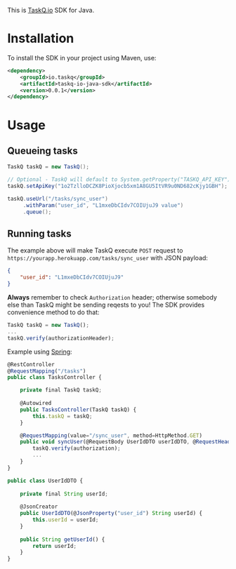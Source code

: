 This is [TaskQ.io](https://taskq.io) SDK for Java.

# Installation

To install the SDK in your project using Maven, use:

```xml
<dependency>
	<groupId>io.taskq</groupId>
	<artifactId>taskq-io-java-sdk</artifactId>
	<version>0.0.1</version>
</dependency>
```

# Usage

## Queueing tasks

```java
TaskQ taskQ = new TaskQ();

// Optional - TaskQ will default to System.getProperty("TASKQ_API_KEY") as set by Heroku
taskQ.setApiKey("1o2TzlloDCZK8PioXjocb5xm1A8GU5ItVR9u0ND682cKjy1GBH");

taskQ.useUrl("/tasks/sync_user")
	 .withParam("user_id", "L1mxeDbCIdv7COIUjuJ9 value")
	 .queue();
```

## Running tasks

The example above will make TaskQ execute `POST` request to `https://yourapp.herokuapp.com/tasks/sync_user` with JSON payload:

```json
{
	"user_id": "L1mxeDbCIdv7COIUjuJ9"
}
```

**Always** remember to check `Authorization` header; otherwise somebody else than TaskQ might be sending reqests to you! 
The SDK provides convenience method to do that:

```javascript
TaskQ taskQ = new TaskQ();
...
taskQ.verify(authorizationHeader);
```

Example using [Spring](https://spring.io/):

```javascript
@RestController
@RequestMapping("/tasks")
public class TasksController {

	private final TaskQ taskQ;
	
	@Autowired
	public TasksController(TaskQ taskQ) {
		this.taskQ = taskQ;
	}

	@RequestMapping(value="/sync_user", method=HttpMethod.GET)
	public void syncUser(@RequestBody UserIdDTO userIdDTO, @RequestHeader("Authorization") String authorization) {
		taskQ.verify(authorization);
		...
	}
}

public class UserIdDTO {
	
	private final String userId;
	
	@JsonCreator
	public UserIdDTO(@JsonProperty("user_id") String userId) {
		this.userId = userId;
	}
	
	public String getUserId() {
		return userId;
	}
}
```
